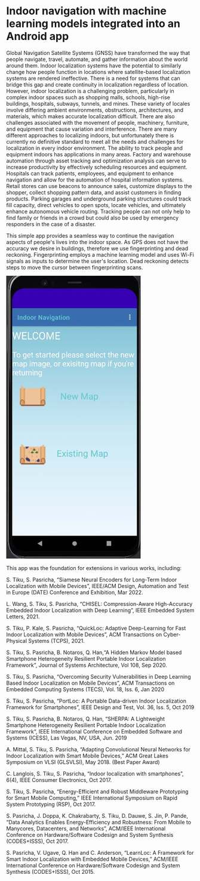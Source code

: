 # Indoor navigation with machine learning models integrated into an Android app

Global Navigation Satellite Systems (GNSS) have transformed the way that people navigate, travel, automate, and gather information about the world around them. Indoor localization systems have the potential to similarly change how people function in locations where satellite-based localization systems are rendered ineffective. There is a need for systems that can bridge this gap and create continuity in localization regardless of location. However, indoor localization is a challenging problem, particularly in complex indoor spaces such as shopping malls, schools, high-rise buildings, hospitals, subways, tunnels, and mines. These variety of locales involve differing ambient environments, obstructions, architectures, and materials, which makes accurate localization difficult. There are also challenges associated with the movement of people, machinery, furniture, and equipment that cause variation and interference. There are many different approaches to localizing indoors, but unfortunately there is currently no definitive standard to meet all the needs and challenges for localization in every indoor environment. The ability to track people and equipment indoors has applications in many areas. Factory and warehouse automation through asset tracking and optimization analysis can serve to increase productivity by effectively scheduling resources and equipment. Hospitals can track patients, employees, and equipment to enhance navigation and allow for the automation of hospital information systems. Retail stores can use beacons to announce sales, customize displays to the shopper, collect shopping pattern data, and assist customers in finding products. Parking garages and underground parking structures could track fill capacity, direct vehicles to open spots, locate vehicles, and ultimately enhance autonomous vehicle routing. Tracking people can not only help to find family or friends in a crowd but could also be used by emergency responders in the case of a disaster.

This simple app provides a seamless way to continue the navigation aspects of people's lives into the indoor space. As GPS does not have the accuracy we desire in buildings, therefore we use fingerprinting and dead reckoning. Fingerprinting employs a machine learning model and uses Wi-Fi signals as inputs to determine the user's location. Dead reckoning detects steps to move the cursor between fingerprinting scans. 

![Android app](https://github.com/EPIC-CSU/indoor-navigation-android/blob/main/indoor-nav.jpg)

This app was the foundation for extensions in various works, including:

S. Tiku, S. Pasricha, “Siamese Neural Encoders for Long-Term Indoor Localization with Mobile Devices”,  IEEE/ACM Design, Automation and Test in Europe (DATE) Conference and Exhibition, Mar 2022.

L. Wang, S. Tiku, S. Pasricha, “CHISEL: Compression-Aware High-Accuracy Embedded Indoor Localization with Deep Learning”, IEEE Embedded System Letters, 2021. 

S. Tiku, P. Kale, S. Pasricha, “QuickLoc: Adaptive Deep-Learning for Fast Indoor Localization with Mobile Devices”, ACM Transactions on Cyber-Physical Systems (TCPS), 2021. 

S. Tiku, S. Pasricha, B. Notaros, Q. Han,“A Hidden Markov Model based Smartphone Heterogeneity Resilient Portable Indoor Localization Framework”, Journal of Systems Architecture, Vol 108, Sep 2020.

S. Tiku, S. Pasricha, “Overcoming Security Vulnerabilities in Deep Learning Based Indoor Localization on Mobile Devices”, ACM Transactions on Embedded Computing Systems (TECS), Vol. 18, Iss. 6, Jan 2020

S. Tiku, S. Pasricha, “PortLoc: A Portable Data-driven Indoor Localization Framework for Smartphones”, IEEE Design and Test, Vol. 36, Iss. 5, Oct 2019

S. Tiku, S. Pasricha, B. Notaros, Q. Han, “SHERPA: A Lightweight Smartphone Heterogeneity Resilient Portable Indoor Localization Framework“, IEEE International Conference on Embedded Software and Systems (ICESS), Las Vegas, NV, USA, Jun. 2019

A. Mittal, S. Tiku, S. Pasricha, “Adapting Convolutional Neural Networks for Indoor Localization with Smart Mobile Devices,” ACM Great Lakes Symposium on VLSI (GLSVLSI), May 2018. (Best Paper Award)

C. Langlois, S. Tiku, S. Pasricha, “Indoor localization with smartphones”, 6(4), IEEE Consumer Electronics, Oct 2017.

S. Tiku, S. Pasricha, “Energy-Efficient and Robust Middleware Prototyping for Smart Mobile Computing,” IEEE International Symposium on Rapid System Prototyping (RSP), Oct 2017.

S. Pasricha, J. Doppa, K. Chakrabarty, S. Tiku, D. Dauwe, S. Jin, P. Pande, “Data Analytics Enables Energy-Efficiency and Robustness: From Mobile to Manycores, Datacenters, and Networks”, ACM/IEEE International Conference on Hardware/Software Codesign and System Synthesis (CODES+ISSS), Oct 2017.

S. Pasricha, V. Ugave, Q. Han and C. Anderson, “LearnLoc: A Framework for Smart Indoor Localization with Embedded Mobile Devices,” ACM/IEEE International Conference on Hardware/Software Codesign and System Synthesis (CODES+ISSS), Oct 2015.
